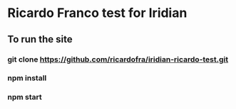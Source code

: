 # Ricardo Franco test for Iridian

## To run the site

### git clone https://github.com/ricardofra/iridian-ricardo-test.git
### npm install
### npm start
